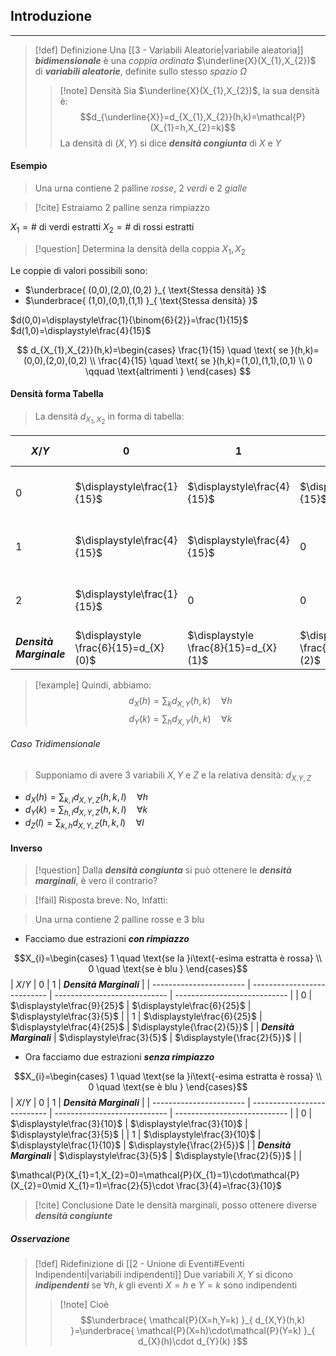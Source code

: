 ## Introduzione
---
>[!def] Definizione
>Una [[3 - Variabili Aleatorie|variabile aleatoria]] ***bidimensionale*** è una *coppia ordinata* $\underline{X}(X_{1},X_{2})$ di ***variabili aleatorie***, definite sullo stesso *spazio* $\Omega$
>>[!note] Densità
>>Sia $\underline{X}(X_{1},X_{2})$, la sua densità è:
>>$$d_{\underline{X}}=d_{X_{1},X_{2}}(h,k)=\mathcal{P}(X_{1}=h,X_{2}=k)$$
>>La densità di $(X,Y)$ si dice ***densità congiunta*** di $X$ e $Y$

#### Esempio
>Una urna contiene 2 palline *rosse*, 2 *verdi* e 2 *gialle*

>[!cite] Estraiamo 2 palline senza rimpiazzo

$X_{1}=\#$ di verdi estratti
$X_{2}=\#$ di rossi estratti

>[!question] Determina la densità della coppia $X_{1},X_{2}$

Le coppie di valori possibili sono:
- $\underbrace{ (0,0),(2,0),(0,2) }_{ \text{Stessa densità} }$
- $\underbrace{ (1,0),(0,1),(1,1) }_{ \text{Stessa densità} }$

$d(0,0)=\displaystyle\frac{1}{\binom{6}{2}}=\frac{1}{15}$
$d(1,0)=\displaystyle\frac{4}{15}$

$$
d_{X_{1},X_{2}}(h,k)=\begin{cases}
\frac{1}{15} \quad \text{ se }(h,k)=(0,0),(2,0),(0,2) \\
\frac{4}{15} \quad \text{ se }(h,k)=(1,0),(1,1),(0,1) \\
0 \qquad \text{altrimenti }
\end{cases}
$$

#### Densità forma Tabella
>La densità $d_{X_{1},X_{2}}$ in forma di tabella:


| $X / Y$                 | $0$                                   | $1$                                   | $2$                                   | ***Densità Marginale***               |
| ----------------------- | ------------------------------------- | ------------------------------------- | ------------------------------------- | ------------------------------------- |
| $0$                     | $\displaystyle\frac{1}{15}$           | $\displaystyle\frac{4}{15}$           | $\displaystyle\frac{1}{15}$           | $\displaystyle \frac{6}{15}=d_{X}(0)$ |
| $1$                     | $\displaystyle\frac{4}{15}$           | $\displaystyle\frac{4}{15}$           | $0$                                   | $\displaystyle \frac{8}{15}=d_{X}(1)$ |
| $2$                     | $\displaystyle\frac{1}{15}$           | $0$                                   | $0$                                   | $\displaystyle \frac{1}{15}=d_{X}(2)$ |
| ***Densità Marginale*** | $\displaystyle \frac{6}{15}=d_{X}(0)$ | $\displaystyle \frac{8}{15}=d_{X}(1)$ | $\displaystyle \frac{1}{15}=d_{X}(2)$ |                                       |
>[!example] Quindi, abbiamo:
>$$\displaystyle d_{X}(h)=\sum_{k}d_{X,Y}(h,k)\quad \forall h$$
>$$\displaystyle d_{Y}(k)=\sum_{h}d_{X,Y}(h,k)\quad \forall k$$

###### Caso Tridimensionale
>Supponiamo di avere 3 variabili $X,Y$ e $Z$ e la relativa densità: $d_{X.Y,Z}$

- $\displaystyle d_{X}(h)=\sum_{k,l}d_{X,Y,Z}(h,k,l)\quad \forall h$
- $\displaystyle d_{Y}(k)=\sum_{h,l}d_{X,Y,Z}(h,k,l)\quad \forall k$
- $\displaystyle d_{Z}(l)=\sum_{k,h}d_{X,Y,Z}(h,k,l)\quad \forall l$

#### Inverso
>[!question] Dalla ***densità congiunta*** si può ottenere le ***densità marginali***, è vero il contrario?

>[!fail] Risposta breve: No, Infatti:

>Una urna contiene 2 palline rosse e 3 blu

- Facciamo due estrazioni ***con rimpiazzo***

$$X_{i}=\begin{cases}
1 \quad \text{se la }i\text{-esima estratta è rossa} \\
0 \quad \text{se è blu }
\end{cases}$$
| $X / Y$                 | $0$                         | $1$                          | ***Densità Marginali***      |
| ----------------------- | --------------------------- | ---------------------------- | ---------------------------- |
| $0$                     | $\displaystyle\frac{9}{25}$ | $\displaystyle\frac{6}{25}$  | $\displaystyle\frac{3}{5}$   |
| $1$                     | $\displaystyle\frac{6}{25}$ | $\displaystyle\frac{4}{25}$  | $\displaystyle{\frac{2}{5}}$ |
| ***Densità Marginali*** | $\displaystyle\frac{3}{5}$  | $\displaystyle{\frac{2}{5}}$ |                              |

- Ora facciamo due estrazioni ***senza rimpiazzo***

$$X_{i}=\begin{cases}
1 \quad \text{se la }i\text{-esima estratta è rossa} \\
0 \quad \text{se è blu }
\end{cases}$$
| $X / Y$                 | $0$                         | $1$                          | ***Densità Marginali***      |
| ----------------------- | --------------------------- | ---------------------------- | ---------------------------- |
| $0$                     | $\displaystyle\frac{3}{10}$ | $\displaystyle\frac{3}{10}$  | $\displaystyle\frac{3}{5}$   |
| $1$                     | $\displaystyle\frac{3}{10}$ | $\displaystyle\frac{1}{10}$  | $\displaystyle{\frac{2}{5}}$ |
| ***Densità Marginali*** | $\displaystyle\frac{3}{5}$  | $\displaystyle{\frac{2}{5}}$ |                              |

$\mathcal{P}(X_{1}=1,X_{2}=0)=\mathcal{P}(X_{1}=1)\cdot\mathcal{P}(X_{2}=0\mid X_{1}=1)=\frac{2}{5}\cdot \frac{3}{4}=\frac{3}{10}$

>[!cite] Conclusione
>Date le densità marginali, posso ottenere diverse ***densità congiunte***

##### Osservazione
>[!def] Ridefinizione di [[2 - Unione di Eventi#Eventi Indipendenti|variabili indipendenti]]
>Due variabili $X,Y$ si dicono ***indipendenti*** se $\forall h,k$ gli eventi $X=h$ e $Y=k$ sono indipendenti
>>[!note] Cioè
>>$$\underbrace{ \mathcal{P}(X=h,Y=k) }_{ d_{X,Y}(h,k) }=\underbrace{ \mathcal{P}(X=h)\cdot\mathcal{P}(Y=k) }_{ d_{X}(h)\cdot d_{Y}(k) }$$

